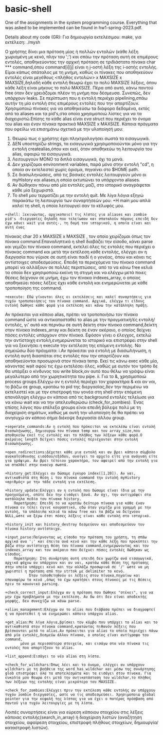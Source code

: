# basic-shell
One of the assignments in the system programming course.
Everything that was asked to be implemented can be found in hw1-spring-2023.pdf.


Details about my code (GR):
Για δημιουργία εκτελέσιμου: make, για εκτέλεση: ./mysh


Ο χρήστης δίνει μια πρόταση μίας ή πολλών εντολών (κάθε λέξη χωρισμένη με κενό, πλην του ';') και σπάω την πρόταση αυτή σε επιμέρους εντολές, αποθηκεύοντας την αρχική πρόταση
σε τριδιάστατο πίνακα char *** command,όπου command[i][j] είναι η j-οστή λέξη της i-οστής εντολής.
Είμαι κάπως σπάταλος με τη μνήμη, καθώς οι πίνακες που αποθηκεύουν εντολές είναι μεγέθους <πλήθος εντολών> x MAXSIZE x MAXSIZE,δηλαδή κάθε εντολή θεωρώ έχει το πολύ MAXSIZE 
λέξεις, όπου κάθε λέξη είναι μήκους το πολύ MAXSIZE. Πέρα από αυτό, κάνω παντού free όταν δεν χρειάζομαι πλέον τη μνήμη που δέσμευσα. Συνεπώς, δεν υπάρχουν leaks.
Σε περίπτωση που η εντολή περιέχει pipelining,σπάω αυτήν τη μία εντολή  στις επιμέρους εντολές που την απαρτίζουν.
Χρησιμοποιώ πίνακες για να αποθηκεύσω τα διάφορα δεδομένα, εκτός από τα aliases και τα pid's,στα οποία χρησιμοποιώ λίστες για να τα διαχειριστώ.Επίσης το κάθε alias
είναι ενα struct που περιέχει το όνομα του alias και έναν πίνακα πρακτικά MAXSIZE x MAXSIZE.
Κάποια πράγματα που οφείλω να επισημάνω σχετικά με την υλοποίησή μου:
   1. Θεωρώ πως ο χρήστης έχει πληκτρολογήσει σωστά τα εισαγωγικά.
   2. ΔΕΝ υποστηρίζω strings, τα εισαγωγικά χρησιμοποιούνται μόνο για την εντολή createalias,όπου και εκεί, όταν αποθηκεύω τη λειτουργία του alias, αφαιρώ τα εισαγωγικά.
   3. Λειτουργούν ΜΟΝΟ τα διπλά εισαγωγικά, όχι τα μονά.
   4. Δεν χειρίζομαι environment variables, παρά μόνο στην εντολή "cd", η οποία αν εκτελεστεί χωρίς όρισμα, πηγαίνει στο $HOME path.
   5. Σε διασωληνώσεις, από τις βασικές εντολές λειτουργούν μόνο οι myHistory και aliases,η οποία εκτυπώνει τα υπάρχοντα aliases. 
   6. Αν δώθηκαν πάνω από μία εντολές μαζί, στο ιστορικό αναγράφεται κάθε μία ξεχωριστά.
   7. Το shell μου τερματίζει με την εντολή quit.
Με λίγα λόγια εξηγώ παρακάτω τη λειτουργία των συναρτήσεών μου:
	+Η main μου απλά καλεί τη shell, η οποία λειτουργεί σαν το κέλυφός μου.
	
	+shell: Ξεκινώντας, αρχικοποιεί τις λίστες για aliases και zombie pid's -διεργασίες δηλαδή που τελείωσαν και σπαταλούν πόρους επειδή δεν έχω κάνει wait για αυτές-, τη δομή του ιστορικού, η οποία είναι και αυτή ένας 
πίνακας char 20 x MAXSIZE x MAXSIZE , τον οποίο χειρίζομαι όπως τον πίνακα command.Επαναληπτικά η shell διαβάζει την είσοδο, κάνει parse και γεμίζει τον πίνακα command, εκτελεί όλες τις εντολές που περιέχει ο πίνακας command και 
μετά την εκτέλεση κάθε εντολής, ελέγχει αν η διεργασία που γύρισε σε αυτή είναι παιδί ή ο γονέας, όπου και κάνει τις αντίστοιχες αποδεσμεύσεις.
Επειδή τα περιεχόμενα του πίνακα command μπορεί να αλλάξουν σε πολλές περιπτώσεις, από το να κάνω free κελιά τα οποία δεν χρησιμοποιώ εκείνη τη στιγμή και να ελέγχω μετά ποιες θέσεις δείχνουν σε μνήμη, έχω τον πίνακα indexes_array, ο οποίος αποθηκεύει πόσες λέξεις έχει κάθε 
εντολή και ενημερώνεται με κάθε τροποποίηση της command.
	
	+execute: Εδώ γίνονται όλες οι εκτελέσεις και καλεί συναρτήσεις για τυχόν τροποποιήσεις του πίνακα command. Αρχικά, ελέγχω τι είδους εντολή δώθηκε κάθε φορά για εκτέλεση και κάνω την κατάλληλη πράξη.
Αν πρόκειται για κάποιο alias, πρέπει να τροποποιήσω τον πίνακα command ώστε να αντικατασταθεί το alias με την πραγματική/ές εντολή/εντολές, γι' αυτό και περνάω σε αυτή δείκτη στον πίνακα command,δείκτη στον πίνακα
indexes_array και δείκτη σε έναν ακέραιο, ο οποίος δείχνει πόσες εντολές υπάρχουν στον πίνακα. Εφόσον γίνει ο έλεγχος, εκτελώ την αντίστοιχη εντολή,ενημερώνεται το ιστορικό και επιστρέφει στην shell για να ξεκινήσει η execute την εκτέλεση της επόμενη εντολής. 
  Να σημειώσω δύο πράγματα:
  		i.Αν πρόκειται για εντολή με διασωλήνωση, η εντολή αυτή διασπάται στις εντολές που την απαρτίζουν και αποθηκεύονται προσωρινά στον πίνακα temp. Εκεί τις κάνω exec κάθε μία, κάνοντας wait αφού τις έχω εκτελέσει όλες, καθώς με αυτόν
τον τρόπο δε θα υπάρξει ο κίνδυνος του write block,αν αυτό που θέλω να γράψω είναι μεγαλύτερο από την χωρητικότητα του pipe.
		ii. Για το &, χρησιμοποιώ process groups.Ελέγχω αν η εντολή περιέχει τον χαρακτήρα & και αν ναι, το βάζω σε group, κρατάω το pid της διεργασίας,δεν την περιμένω να εκτελεστεί και με την επιστροφή του γονέα στη shell στην επόμενη επανάληψη ελέγχω αν κάποια από τις background εντολές τελείωσε για να κάνω wait και να την απελευθερώσω (check_for_zombies).
Ένας επίσης λόγος που επέλεξα groups είναι επειδή βόλεψε πολύ με τη διαχείριση σημάτων, καθώς με αυτή την υλοποίηση δε θα πρέπει να ανησυχώ αν κάποιο σήμα διέκοψε διεργασία άλλου group.
	
	+seperate_commands:Αν η εντολή που πρόκειται να εκτελέσω είναι εντολή διασωλήνωσης, δημιουργώ τον πίνακα temp και τον array_size,που αποθηκεύω εκεί τις εντολές και το πλήθος των λέξεων κάθε φορά.Ο ακέραιος length δείχνει πόσες εντολές περιέχονται στην εντολή διασωλήνωσης.
	
	+open_redirections:Δέχεται κάθε μια εντολή και αν βρει κάποιο σύμβολο ανακατεύθυνσης εισόδου/εξόδου, ανοίγει το αρχείο είτε για ανάγνση είτε για γράψιμο. Αν βρει τέτοιον χαρακτήρα, τον αφαιρεί από την εντολή για να σταλθεί στην execvp σωστά.
	
	+history_get:Ελέγχει αν δώσαμε έγκυρο index([1,20]). Αν ναι, αντικαθιστά στη θέση i του πίνακα command την εντολή myHistory <αριθμός> με την τάδε εντολή για εκτέλεση.
	
	+history_update:Ελέγχει αν η εντολή που δώσαμε είναι ίδια με την προηγούμενη, οπότε δεν την εισάγει ξανά. Αν όχι, την αντιγράφει στα κατάλληλα πεδία του πίνακα history.
		Παρατήρηση: Επειδή το να κρατάω δεύτερο πίνακα για κάθε έναν πίνακα εν τέλει έγινε κουραστικό, εδώ όταν γεμίζω μια γραμμή με την εντολή, τα υπόλοιπα κελιά τα κάνω free και τα βάζω να δείχνουν  NULL,ώστε να ξέρω έτσι πόσες λέξεις είναι κάθε εντολή στο ιστορικό.
	
	+history_init και history_destroy δεσμεύουν και αποδεσμεύουν τον πίνακα history αντίστοιχα.
	
	+input_parse:Παίρνοντας ως είσοδο την πρόταση του χρήστη, τη σπάω αρχικά ανα ';' και έπειτα ανά κενό και την κάθε λέξη που προκύπτει την βάζω στην αντίστοιχη θέση του πίνακα command,ενημερώνοντας και τον indexes_array και τον ακέραιο που δείχνει πόσες εντολές δώθηκαν ως είσοδος.
		Παρατήρηση: Στη συνάρτηση αυτή επειδή δεν χωρίζω ανά εισαγωγικά, αρχικά ψάχνω αν υπάρχουν και αν ναι, κρατάω κάθε θέση της πρότασης στην οποία υπάρχει κενό και την αλλάζω προσωρινά σε '/' ώστε να μη χωριστεί η πρόταση από την strtok με delimiter το κενό.
			   Όταν τοποθετηθούν οι λέξεις στον πίνακα,πηγαίνω και επαναφέρω τα κενά ,όπως τα έχω κρατήσει στους πίνακες με τις θέσεις πριν το κανονικό parsing.
	
	+check_correct_input:Ελέγχω αν η πρόταση που δώθηκε "στέκει", για να μην έχω προβλήματα με την εκτέλεση. Αν δω ότι δεν είναι αποδεκτής μορφής, δεν συνεχίζω να κάνω parse.
	
	+alias_management:Ελέγχω αν το alias που διάβασα πρέπει να διαγραφτεί ή να προστεθεί ή να ενημερώσει κάποιο υπάρχον alias.
	
	+get_alias:Με λίγα λόγια,βρίσκει τον κόμβο που υπάρχει το alias και το αντικαθιστά στον πίνακα command,κρατώντας πιθανόν λέξεις που βρίσκονται μετά το alias.Αν πρόκειται για alias το οποίο περιέχει πάνω από μία εντολές,δεσμεύω άλλον πίνακα, ο οποίος είναι αντίγραφο του command,
		   μόνο με περισσότερα στοιχεία, και εισάγω στο νέο πίνακα τις εντολές που απαρτίζουν το alias.
	
	+list_append:Εισάγει το νέο alias στη λίστα.
	
	+check_for_wildchars:Όπως λέει και το όνομα, ελέγχει αν υπάρχουν wildchars με τη βοήθεια της word_has_wildchar και μέσω της συνάρτησης glob επιστρέφει όλα τα αποτελέσματα και τα εισάγει στον πίνακα. Για ευκολία μου θεωρώ ότι μετά την αντικατάσταση του wildchar,το πλήθος των λέξεων της εντολής είναι μικρότερο του MAXSIZE.
	
	+check_for_zombies:Ελέγχει πριν την εκτέλεση κάθε εντολής αν υπάρχουν τυχόν zombie διεργασίες, ώστε να τις αποδεσμεύσει. Χρησιμοποιώ global pointer για την κεφαλή της λίστας για να έχει ο πατέρας πρόσβαση από παντού για τυχόν λειτουργίες με τη λίστα.

Λοιπές συναρτήσεις είναι για εύρεση κάποιου στοιχείου στις λέξεις κάποιας εντολής(search_in_array) ή διαχείριση λιστών (αναζήτηση στοιχείου, αφαίρεση στοιχείου, επιστροφή πλήθους στοιχείων, δημιουργία/καταστροφή λιστών).
